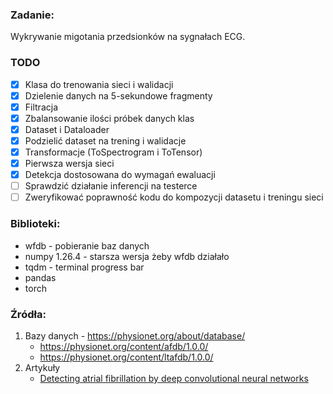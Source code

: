 ### Zadanie:
Wykrywanie migotania przedsionków na sygnałach ECG.

### TODO
- [x] Klasa do trenowania sieci i walidacji
- [x] Dzielenie danych na 5-sekundowe fragmenty
- [x] Filtracja
- [x] Zbalansowanie ilości próbek danych klas
- [x] Dataset i Dataloader
- [x] Podzielić dataset na trening i walidacje
- [x] Transformacje (ToSpectrogram i ToTensor)
- [x] Pierwsza wersja sieci
- [x] Detekcja dostosowana do wymagań ewaluacji
- [ ] Sprawdzić działanie inferencji na testerce
- [ ] Zweryfikować poprawność kodu do kompozycji datasetu i treningu sieci

### Biblioteki:
* wfdb - pobieranie baz danych
* numpy 1.26.4 - starsza wersja żeby wfdb działało
* tqdm - terminal progress bar
* pandas
* torch

### Źródła:
1. Bazy danych - https://physionet.org/about/database/
    * https://physionet.org/content/afdb/1.0.0/
    * https://physionet.org/content/ltafdb/1.0.0/
2. Artykuły
    * [Detecting atrial fibrillation by deep convolutional neural networks](https://www-1webofscience-1com-1q5yy4oq600f4.wbg2.bg.agh.edu.pl/wos/woscc/full-record/WOS:000424187100009)
